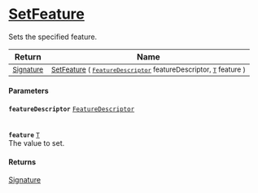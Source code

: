 # [SetFeature](./Signature-100663442.md)

Sets the specified feature.

| Return | Name | 
| --- | --- | 
| <sub>[Signature](./../Signature.md)</sub>| <sub>[SetFeature](./Signature-100663442.md) ( [`FeatureDescriptor`](./../FeatureDescriptor.md) featureDescriptor, [`T`](./Signature-100663442.md) feature )</sub>| <br>


#### Parameters
**`featureDescriptor`**  [`FeatureDescriptor`](./../FeatureDescriptor.md)<br><br><br>**`feature`**  [`T`](./Signature-100663442.md)<br>The value to set.
#### Returns
[Signature](./../Signature.md)